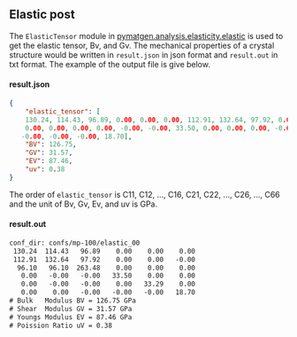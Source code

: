 ## Elastic post

The `ElasticTensor` module in [pymatgen.analysis.elasticity.elastic](https://pymatgen.org/pymatgen.analysis.elasticity.elastic.html) is used to get the elastic tensor, Bv, and Gv. The mechanical properties of a crystal structure would be written in `result.json` in json format and `result.out` in txt format. The example of the output file is give below.

#### result.json

```json
{
    "elastic_tensor": [
    130.24, 114.43, 96.89, 0.00, 0.00, 0.00, 112.91, 132.64, 97.92, 0.00, 0.00, -0.00, 96.10, 96.10, 263.48, 
    0.00, 0.00, 0.00, 0.00, -0.00, -0.00, 33.50, 0.00, 0.00, 0.00, -0.00, -0.00, 0.00, 33.29, 0.00, 0.00, 0.00, 
   -0.00, -0.00, -0.00, 18.70],
    "BV": 126.75,
    "GV": 31.57,
    "EV": 87.46,
    "uv": 0.38
}
```

The order of `elastic_tensor` is C11, C12, ..., C16, C21, C22, ..., C26, ..., C66 and the unit of Bv, Gv, Ev, and uv is GPa.

#### result.out

```txt
conf_dir: confs/mp-100/elastic_00
 130.24  114.43   96.89    0.00    0.00    0.00
 112.91  132.64   97.92    0.00    0.00   -0.00
  96.10   96.10  263.48    0.00    0.00    0.00
   0.00   -0.00   -0.00   33.50    0.00    0.00
   0.00   -0.00   -0.00    0.00   33.29    0.00
   0.00    0.00   -0.00   -0.00   -0.00   18.70
# Bulk   Modulus BV = 126.75 GPa
# Shear  Modulus GV = 31.57 GPa
# Youngs Modulus EV = 87.46 GPa
# Poission Ratio uV = 0.38
```
